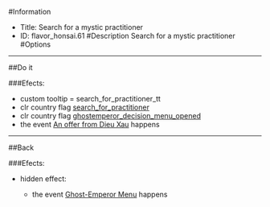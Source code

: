#Information
 - Title: Search for a mystic practitioner
 - ID: flavor_honsai.61
#Description
Search for a mystic practitioner
#Options

___
##Do it

###Efects:<ul><li>custom tooltip = search_for_practitioner_tt</li><li>clr country flag [search_for_practitioner](../flags/search_for_practitioner.md)</li><li>clr country flag [ghostemperor_decision_menu_opened](../flags/ghostemperor_decision_menu_opened.md)</li><li>the event [An offer from Dieu Xau](../events/an_offer_from_dieu_xau.md) happens</li></ul>

___
##Back

###Efects:<ul><li>hidden effect:</li><ul><li>the event [Ghost-Emperor Menu](../events/ghost_emperor_menu.md) happens</li></ul></ul>
